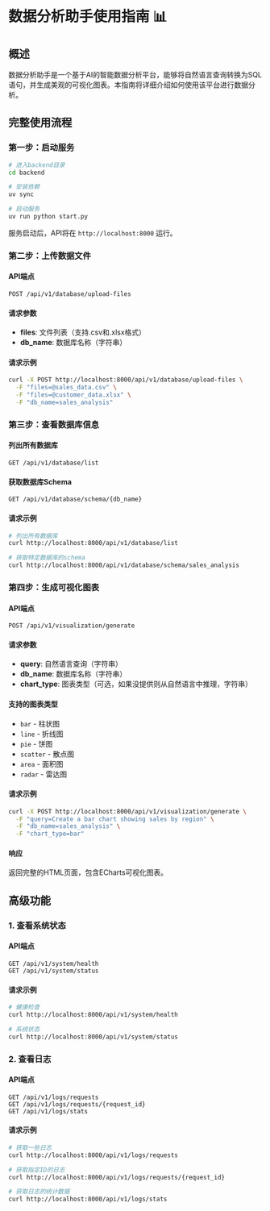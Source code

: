 # 数据分析助手使用指南 📊

## 概述

数据分析助手是一个基于AI的智能数据分析平台，能够将自然语言查询转换为SQL语句，并生成美观的可视化图表。本指南将详细介绍如何使用该平台进行数据分析。


## 完整使用流程

### 第一步：启动服务

```bash
# 进入backend目录
cd backend

# 安装依赖
uv sync

# 启动服务
uv run python start.py
```

服务启动后，API将在 `http://localhost:8000` 运行。

### 第二步：上传数据文件

#### API端点
```
POST /api/v1/database/upload-files
```

#### 请求参数
- **files**: 文件列表（支持.csv和.xlsx格式）
- **db_name**: 数据库名称（字符串）

#### 请求示例
```bash
curl -X POST http://localhost:8000/api/v1/database/upload-files \
  -F "files=@sales_data.csv" \
  -F "files=@customer_data.xlsx" \
  -F "db_name=sales_analysis"
```


### 第三步：查看数据库信息

#### 列出所有数据库
```
GET /api/v1/database/list
```

#### 获取数据库Schema
```
GET /api/v1/database/schema/{db_name}
```

#### 请求示例
```bash
# 列出所有数据库
curl http://localhost:8000/api/v1/database/list

# 获取特定数据库的schema
curl http://localhost:8000/api/v1/database/schema/sales_analysis
```

### 第四步：生成可视化图表

#### API端点
```
POST /api/v1/visualization/generate
```

#### 请求参数
- **query**: 自然语言查询（字符串）
- **db_name**: 数据库名称（字符串）
- **chart_type**: 图表类型（可选，如果没提供则从自然语言中推理，字符串）

#### 支持的图表类型
- `bar` - 柱状图
- `line` - 折线图
- `pie` - 饼图
- `scatter` - 散点图
- `area` - 面积图
- `radar` - 雷达图

#### 请求示例
```bash
curl -X POST http://localhost:8000/api/v1/visualization/generate \
  -F "query=Create a bar chart showing sales by region" \
  -F "db_name=sales_analysis" \
  -F "chart_type=bar"
```

#### 响应
返回完整的HTML页面，包含ECharts可视化图表。



## 高级功能

### 1. 查看系统状态

#### API端点
```
GET /api/v1/system/health
GET /api/v1/system/status
```

#### 请求示例
```bash
# 健康检查
curl http://localhost:8000/api/v1/system/health

# 系统状态
curl http://localhost:8000/api/v1/system/status
```

### 2. 查看日志

#### API端点
```
GET /api/v1/logs/requests
GET /api/v1/logs/requests/{request_id}
GET /api/v1/logs/stats
```

#### 请求示例
```bash
# 获取一些日志
curl http://localhost:8000/api/v1/logs/requests

# 获取指定ID的日志
curl http://localhost:8000/api/v1/logs/requests/{request_id}

# 获取日志的统计数据
curl http://localhost:8000/api/v1/logs/stats
```